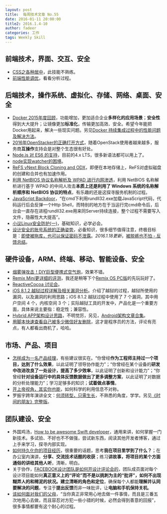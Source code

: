 ```yaml
---
layout: post
title:  每周技术文章 No.55
date: 2016-01-11 20:00:00
title2: 2016.1.4-10
author: fadeer
categories: 工作
tags: Weekly Skill
---
```


前端技术，界面、交互、安全
----
* [CSS之各种居中](http://guowenfh.github.io/2016/01/06/css-position-middle/)，此技能不熟练。
* [前端性能调优](http://segmentfault.com/a/1190000004277530)，看看分析过程。

后端技术，操作系统、虚拟化、存储、网络、桌面、安全
----
* [Docker 2015年度回顾](http://geek.csdn.net/news/detail/49046)，功能增加，更加适合企业**多样化的应用场景**；**安全性**得到大大提升；让镜像更加**标准化**，传输更加高效、安全。希望今年能把Docker用起来，解决一些现实问题。另见[Docker 持续集成过程中的性能问题及解决方法](http://oilbeater.com/docker/2016/01/02/use-docker-performance-issue-and-solution.html)。
* [2016年OpenStacker的正确打开方式](https://www.ustack.com/news/2016-openstacker-kick-off/)，随着OpenStack使用者越来越多，服务商**互操作**支持会是对整个生态很有好处。
* [Node.js 对 ES6 的支持](http://taobaofed.org/blog/2016/01/07/find-back-the-lost-es6-features-in-nodejs/)，目前的4.x LTS，很多新语法都可以用上了。
* [node实现watcher的困境](http://segmentfault.com/a/1190000004281522)。
* [ReFS vNext Block Cloning and ODX](https://blog.workinghardinit.work/2016/01/04/refs-vnext-block-cloning-and-odx/)，即便在本地存储上，ReFS对虚拟磁盘的创建和合并也有加速作用。
* [利用 NetBIOS 协议名称解析及 WPAD 进行内网渗透](http://drops.wooyun.org/pentesting/11799)，利用 NetBIOS 名称解析进行基于 WPAD 的中间人攻击**本质上还是利用了 Windows 系统的名称解析顺序和 NetBIOS 协议的特点**，有乐趣的还是这探寻服务机制的过程。
* [JavaScript Backdoor](http://drops.wooyun.org/tips/11764)，“在cmd下利用rundll32.exe加载JavaScript代码，代码运行后会反弹一个Http Shell，而特别的地方在于当运行完cmd命令后，后台会一直存在进程rundll32.exe用来同Server持续连接，整个过程不需要写入文件，隐蔽性大大提高”。
* [小议Linux安全防护(一)](http://drops.wooyun.org/%E8%BF%90%E7%BB%B4%E5%AE%89%E5%85%A8/11801)，基础知识，必学必会。
* [设计安全的账号系统的正确姿势](http://blog.coderzh.com/2016/01/03/security-design/)，必备知识，很多细节值得注意，终极目标是：[即使被拖库，也可以保证密码不泄露](http://blog.coderzh.com/2016/01/10/a-password-security-design-example/)。*2016.1.18更新*，[被脱裤也不怕 - 反馈总结](http://blog.coderzh.com/2016/01/13/password-security-additional)。

硬件设备，ARM、终端、移动、智能设备、安全
----
<!--preview-end-->
* [烟雾弹攻击！DIY巨型便携式空气炮](http://www.leiphone.com/news/201601/ZBIeleZ2cYFjneSi.html)，效果不错。
* [Remix Mini更详细的评测](http://www.geekpark.net/topics/214362)，我还是稍等下个[Remix OS PC版](http://www.jide.com/remixos-for-pc)的先玩玩好了。
* [ReactiveCocoa 讨论会](http://blog.devtang.com/blog/2016/01/03/reactive-cocoa-discussion/)。
* [iOS 8.1.2 越狱过程详解及相关漏洞分析](http://drops.wooyun.org/papers/12045)。介绍了越狱的过程，越狱所使用的漏洞，以及漏洞的利用思路；iOS 8.1.2 越狱过程中使用了 7 个漏洞，其中用户空间 4 个，内核空间 3 个；实际越狱工具的开发中，产品化是一个重要方面，具体来说主要指：稳定性；兼容性。
* [Hybrid APP架构设计思路](https://github.com/chemdemo/chemdemo.github.io/issues/12)，不明觉厉，另见，[Android架构文章合集](https://github.com/Juude/Awesome-Android-Architecture)。
* [用脚本快速查看自己被多少微信好友删除](http://segmentfault.com/a/1190000004251795)，这才是程序员的方法，评论有亮点，有人都看出商机了，哈哈。

市场、产品、项目
----
* [怎样成为一名产品经理](http://www.leiphone.com/news/201601/i68G4ssC4AkkKkgE.html)，有些建议很实在。“你曾经**作为工程师主持过一个项目，达到了什么效果**，以此证明了领导协作能力”；“你曾经在某个设备的**研发中改进改良了一处设计，提高了多少效率**，以此证明了创新和设计能力”；“你曾经**针对设备运行中的具体反馈数据做出了更多调整方案**，以此证明了对数据的分析处理能力”；学习足够多的知识；**试着做点事情**。
* [开上帝视角，其实你也能](http://36kr.com/p/5041920.html)，如何科学的利用信息不对称。
* 罗振宇跨年演讲全文：[何须转型，只需生长](http://www.woshipm.com/it/260862.html)，不熟悉的角度，学学。另见[《时间的朋友》完整版](http://www.woshipm.com/it/260617.html)。

团队建设、安全
----
* 外国鸡汤，[How to be awesome Swift developer](http://blog.krzyzanowskim.com/2015/12/28/how-to-be-awesome-swift-developer/)，通用来讲，如何掌握一门新技术。多试验、不好也不不做强，尝试新东西，阅读其他开发者博客，通过上手来学习，探寻内部实现。
* [如何持久化你的项目经历](http://icodeit.org/2016/01/how-to-summarize-privious-project/)，很重要的话题，思考**我在项目里学到了什么？**；在办公室内演讲，**分享、交流技术话题的收获**；练习**讲故事，将项目的某个方面通俗的讲给其他人听**，清晰，明白。
* 关于协作，[FACEBOOK设计团队是如何开设计评论会的](http://www.uisdc.com/critique-in-facebook-design-process)，团队成员面对每个设计项目能如何**真正意义上的“评论”**而不是以挑刺为主的“批评”，如何不出现糊弄人的和稀泥的状况。建立**清晰的角色和定位**，确保每个人都能**理解并认同要解决的问题**，专注于**提出反馈**而非一味批评，让**电脑和手机保持关机**。
* [该如何面对我们的父母](http://www.luanxiang.org/blog/archives/2205.html)，“当你真正非常用心地去做一件事情，而且是三番五次地用心去做，而且容忍对方犯一些小错的时候，必然会得到善意的回报”，很多事情都要有这个耐心的过程。



